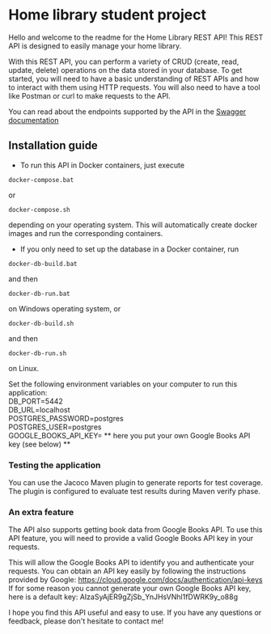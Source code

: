 # Home library student project 

Hello and welcome to the readme for the Home Library REST API!
This REST API is designed to easily manage your home library.

With this REST API, you can perform a variety of CRUD (create, read, update, delete) operations on the data stored in your database.
To get started, you will need to have a basic understanding of REST APIs and how to interact with them using HTTP requests. 
You will also need to have a tool like Postman or curl to make requests to the API.

You can read about the endpoints supported by the API in the [Swagger documentation](http://localhost:8080/swagger-ui/index.html)

## Installation guide
- To run this API in Docker containers, just execute

```
docker-compose.bat
```

or

```
docker-compose.sh
```

depending on your operating system. This will automatically create docker images and run the corresponding containers.

- If you only need to set up the database in a Docker container, run 
```
docker-db-build.bat
```
and then 
```
docker-db-run.bat
```
on Windows operating system, or
```
docker-db-build.sh
```
and then
```
docker-db-run.sh
```
on Linux.  

Set the following environment variables on your computer to run this application:  
DB_PORT=5442  
DB_URL=localhost  
POSTGRES_PASSWORD=postgres  
POSTGRES_USER=postgres  
GOOGLE_BOOKS_API_KEY= ** here you put your own Google Books API key (see below) **

### Testing the application
You can use the Jacoco Maven plugin to generate reports for test coverage. 
The plugin is configured to evaluate test results during Maven verify phase.

### An extra feature
The API also supports getting book data from Google Books API.
To use this API feature, you will need to provide a valid Google Books API key in your requests.

This will allow the Google Books API to identify you and authenticate your requests. You can obtain an API key easily by following the instructions provided by Google: 
https://cloud.google.com/docs/authentication/api-keys
If for some reason you cannot generate your own Google Books API key, here is a default key: AIzaSyAjER9gZjSb_YnJHsVNhl1fDWRK9y_o88g

I hope you find this API useful and easy to use. If you have any questions or feedback, please don't hesitate to contact me!
